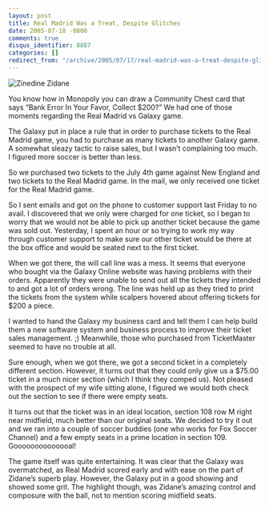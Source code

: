 ```yaml
---
layout: post
title: Real Madrid Was a Treat, Despite Glitches
date: 2005-07-18 -0800
comments: true
disqus_identifier: 8887
categories: []
redirect_from: "/archive/2005/07/17/real-madrid-was-a-treat-despite-glitches.aspx/"
---
```


![Zinedine Zidane](https://haacked.com/images/ZidaneOnTheAttack.jpg)

You know how in Monopoly you can draw a Community Chest card that says
“Bank Error In Your Favor, Collect \$200?” We had one of those moments
regarding the Real Madrid vs Galaxy game.

The Galaxy put in place a rule that in order to purchase tickets to the
Real Madrid game, you had to purchase as many tickets to another Galaxy
game. A somewhat sleazy tactic to raise sales, but I wasn’t complaining
too much. I figured more soccer is better than less.

So we purchased two tickets to the July 4th game against New England and
two tickets to the Real Madrid game. In the mail, we only received one
ticket for the Real Madrid game.

So I sent emails and got on the phone to customer support last Friday to
no avail. I discovered that we only were charged for one ticket, so I
began to worry that we would not be able to pick up another ticket
because the game was sold out. Yesterday, I spent an hour or so trying
to work my way through customer support to make sure our other ticket
would be there at the box office and would be seated next to the first
ticket.

When we got there, the will call line was a mess. It seems that everyone
who bought via the Galaxy Online website was having problems with their
orders. Apparently they were unable to send out all the tickets they
intended to and got a lot of orders wrong. The line was held up as they
tried to print the tickets from the system while scalpers hovered about
offering tickets for \$200 a piece.

I wanted to hand the Galaxy my business card and tell them I can help
build them a new software system and business process to improve their
ticket sales management. ;) Meanwhile, those who purchased from
TicketMaster seemed to have no trouble at all.

Sure enough, when we got there, we got a second ticket in a completely
different section. However, it turns out that they could only give us a
\$75.00 ticket in a much nicer section (which I think they comped us).
Not pleased with the prospect of my wife sitting alone, I figured we
would both check out the section to see if there were empty seats.

It turns out that the ticket was in an ideal location, section 108 row M
right near midfield, much better than our original seats. We decided to
try it out and we ran into a couple of soccer buddies (one who works for
Fox Soccer Channel) and a few empty seats in a prime location in section
109. Goooooooooooooal!

The game itself was quite entertaining. It was clear that the Galaxy was
overmatched, as Real Madrid scored early and with ease on the part of
Zidane’s superb play. However, the Galaxy put in a good showing and
showed some grit. The highlight though, was Zidane’s amazing control and
composure with the ball, not to mention scoring midfield seats.

